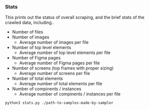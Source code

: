 ### Stats

This prints out the status of overall scraping, and the brief stats of the crawled data, including..

- Number of files
- Number of images
  - Average number of images per file
- Number of top level elements
  - Average number of top level elements per file
- Number of Figma pages
  - Average number of Figma pages per file
- Number of screens (top frames with proper sizing)
  - Average number of screens per file
- Number of total elements
  - Average number of total elements per file
- Number of compinents / instances
  - Average number of compinents / instances per file

```bash
python3 stats.py ./path-to-samples-made-by-sampler
```
